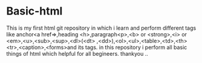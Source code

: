 # Basic-html
This is my first html git repository in which i learn and perform different tags like anchor&lt;a href=>,heading &lt;h>,paragraph&lt;p>,&lt;b> or &lt;strong>,&lt;i> or &lt;em>,&lt;u>,&lt;sub>,&lt;sup>,&lt;dl>(&lt;dt> ,&lt;dd>),&lt;ol>,&lt;ul>,&lt;table>,&lt;td>,&lt;th>&lt;tr>,&lt;caption>,&lt;forms>and its tags. in this repository i perform all basic things of html which helpful for all begineers. thankyou ..
